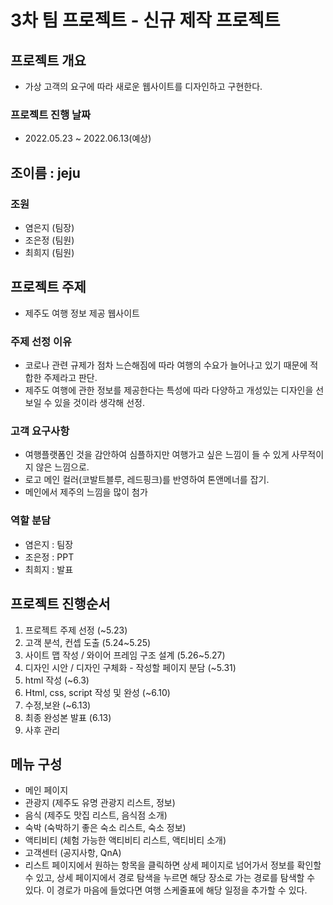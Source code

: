 # 3차 팀 프로젝트 - 신규 제작 프로젝트

## 프로젝트 개요
- 가상 고객의 요구에 따라 새로운 웹사이트를 디자인하고 구현한다.

### 프로젝트 진행 날짜
* 2022.05.23 ~ 2022.06.13(예상)

## 조이름 : jeju

### 조원
* 염은지 (팀장)
* 조은정 (팀원)
* 최희지 (팀원)

## 프로젝트 주제
* 제주도 여행 정보 제공 웹사이트

### 주제 선정 이유
* 코로나 관련 규제가 점차 느슨해짐에 따라 여행의 수요가 늘어나고 있기 때문에 적합한 주제라고 판단.
* 제주도 여행에 관한 정보를 제공한다는 특성에 따라 다양하고 개성있는 디자인을 선보일 수 있을 것이라 생각해 선정.

### 고객 요구사항
* 여행플랫폼인 것을 감안하여 심플하지만 여행가고 싶은 느낌이 들 수 있게 사무적이지 않은 느낌으로.
* 로고 메인 컬러(코발트블루, 레드핑크)를 반영하여 톤앤메너를 잡기.
* 메인에서 제주의 느낌을 많이 첨가

### 역할 분담
* 염은지 : 팀장 
* 조은정 : PPT
* 최희지 : 발표

## 프로젝트 진행순서
1. 프로젝트 주제 선정 (~5.23)
2. 고객 분석, 컨셉 도출 (5.24~5.25)
3. 사이트 맵 작성 / 와이어 프레임 구조 설계 (5.26~5.27)
4. 디자인 시안 / 디자인 구체화 - 작성할 페이지 분담 (~5.31)
5. html 작성 (~6.3)
6. Html, css, script 작성 및 완성 (~6.10)
7. 수정,보완 (~6.13)
8. 최종 완성본 발표 (6.13)
9. 사후 관리


## 메뉴 구성
* 메인 페이지
* 관광지 (제주도 유명 관광지 리스트, 정보)
* 음식 (제주도 맛집 리스트, 음식점 소개)
* 숙박 (숙박하기 좋은 숙소 리스트, 숙소 정보)
* 액티비티 (체험 가능한 액티비티 리스트, 액티비티 소개)
* 고객센터 (공지사항, QnA)
* 리스트 페이지에서 원하는 항목을 클릭하면 상세 페이지로 넘어가서 정보를 확인할 수 있고, 상세 페이지에서 경로 탐색을 누르면 해당 장소로 가는 경로를 탐색할 수 있다. 이 경로가 마음에 들었다면 여행 스케줄표에 해당 일정을 추가할 수 있다.